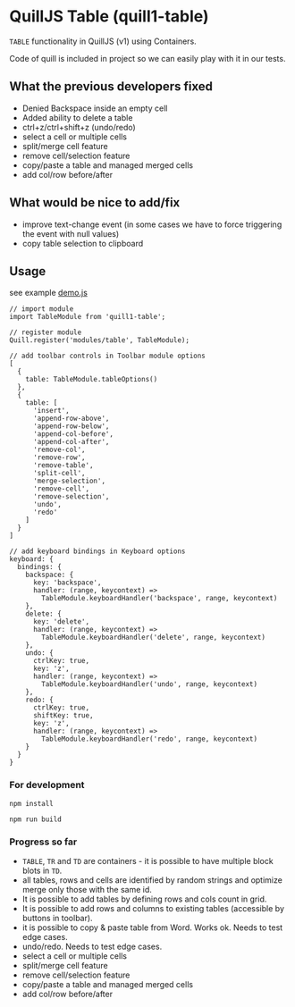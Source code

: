 # QuillJS Table (quill1-table)

`TABLE` functionality in QuillJS (v1) using Containers.

Code of quill is included in project so we can easily play with it in our tests.

## What the previous developers fixed

* Denied Backspace inside an empty cell
* Added ability to delete a table
* ctrl+z/ctrl+shift+z (undo/redo)
* select a cell or multiple cells
* split/merge cell feature
* remove cell/selection feature
* copy/paste a table and managed merged cells
* add col/row before/after

## What would be nice to add/fix

* improve text-change event (in some cases we have to force triggering the event with null values)
* copy table selection to clipboard

## Usage

see example [demo.js](../master/src/demo.js)

```
// import module
import TableModule from 'quill1-table';

// register module
Quill.register('modules/table', TableModule);

// add toolbar controls in Toolbar module options
[
  {
    table: TableModule.tableOptions()
  },
  {
    table: [
      'insert',
      'append-row-above',
      'append-row-below',
      'append-col-before',
      'append-col-after',
      'remove-col',
      'remove-row',
      'remove-table',
      'split-cell',
      'merge-selection',
      'remove-cell',
      'remove-selection',
      'undo',
      'redo'
    ]
  }
]

// add keyboard bindings in Keyboard options
keyboard: {
  bindings: {
    backspace: {
      key: 'backspace',
      handler: (range, keycontext) =>
        TableModule.keyboardHandler('backspace', range, keycontext)
    },
    delete: {
      key: 'delete',
      handler: (range, keycontext) =>
        TableModule.keyboardHandler('delete', range, keycontext)
    },
    undo: {
      ctrlKey: true,
      key: 'z',
      handler: (range, keycontext) =>
        TableModule.keyboardHandler('undo', range, keycontext)
    },
    redo: {
      ctrlKey: true,
      shiftKey: true,
      key: 'z',
      handler: (range, keycontext) =>
        TableModule.keyboardHandler('redo', range, keycontext)
    }
  }
}
```

### For development
```shell script
npm install

npm run build
```

### Progress so far
* `TABLE`, `TR` and `TD` are containers - it is possible to have multiple block blots in `TD`.
* all tables, rows and cells are identified by random strings and optimize merge only those with the same id.
* It is possible to add tables by defining rows and cols count in grid.
* It is possible to add rows and columns to existing tables (accessible by buttons in toolbar).
* it is possible to copy & paste table from Word. Works ok. Needs to test edge cases.
* undo/redo. Needs to test edge cases.
* select a cell or multiple cells
* split/merge cell feature
* remove cell/selection feature
* copy/paste a table and managed merged cells
* add col/row before/after